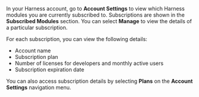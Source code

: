 In your Harness account, go to **Account Settings** to view which Harness modules you are currently subscribed to. Subscriptions are shown in the **Subscribed Modules** section. You can select **Manage** to view the details of a particular subscription.

For each subscription, you can view the following details:

* Account name
* Subscription plan
* Number of licenses for developers and monthly active users
* Subscription expiration date

You can also access subscription details by selecting **Plans** on the **Account Settings** navigation menu.